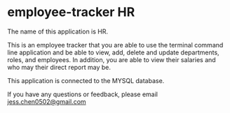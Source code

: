 # employee-tracker HR 

The name of this application is HR. 

This is an employee tracker that you are able to use the terminal command line application and be able to view, add, delete and update departments, roles, and employees. In addition, you are able to view their salaries and who may their direct report may be. 

This application is connected to the MYSQL database. 

If you have any questions or feedback, please email jess.chen0502@gmail.com